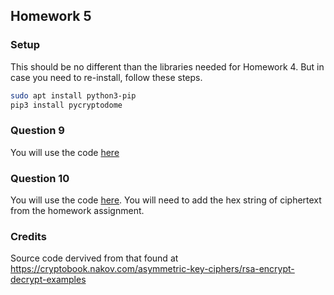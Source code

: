 ## Homework 5

### Setup

This should be no different than the libraries needed for Homework 4. But in case you need to re-install, follow these steps.

```bash
sudo apt install python3-pip
pip3 install pycryptodome
```

### Question 9

You will use the code [here](./homework5/generate_keys.py)

### Question 10

You will use the code [here](./homework5/rsa_decrypt.py). You will need to add the hex string of ciphertext from the homework assignment.

### Credits

Source code dervived from that found at https://cryptobook.nakov.com/asymmetric-key-ciphers/rsa-encrypt-decrypt-examples
